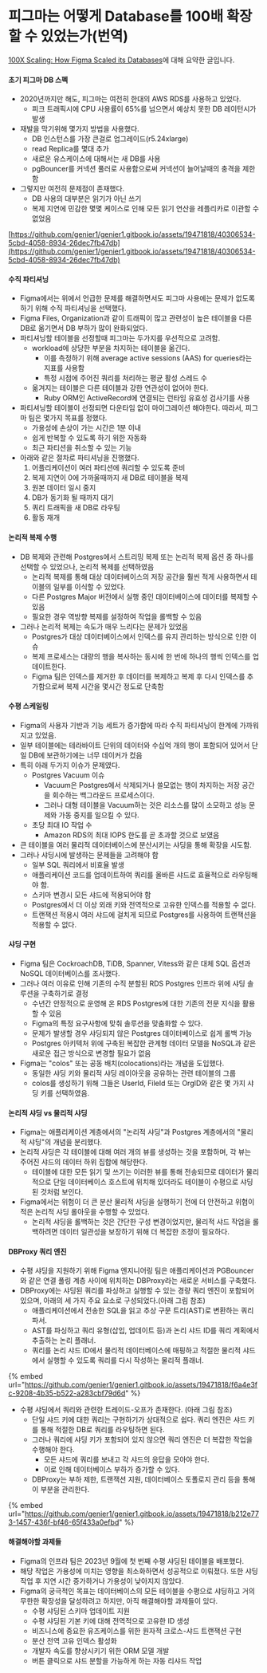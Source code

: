 # 피그마는 어떻게 Database를 100배 확장할 수 있었는가(번역)

[100X Scaling: How Figma Scaled its Databases](https://blog.bytebytego.com/p/100x-scaling-how-figma-scaled-its)에 대해 요약한 글입니다.

#### 초기 피그마 DB 스펙

* 2020년까지만 해도, 피그마는 여전히 한대의 AWS RDS를 사용하고 있었다.
  * 피크 트래픽시에 CPU 사용률이 65%를 넘으면서 예상치 못한 DB 레이턴시가 발생
* 재발을 막기위해 몇가지 방법을 사용했다.
  * DB 인스턴스를 가장 큰걸로 업그레이드(r5.24xlarge)
  * read Replica를 몇대 추가
  * 새로운 유스케이스에 대해서는 새 DB를 사용
  * pgBouncer를 커넥션 풀러로 사용함으로써 커넥션이 늘어날때의 충격을 제한함
* 그렇지만 여전히 문제점이 존재했다.
  * DB 사용의 대부분은 읽기가 아닌 쓰기
  * 복제 지연에 민감한 몇몇 케이스로 인해 모든 읽기 연산을 레플리카로 이관할 수 없었음

[https://github.com/genier1/genier1.gitbook.io/assets/19471818/40306534-5cbd-4058-8934-26dec7fb47db](https://github.com/genier1/genier1.gitbook.io/assets/19471818/40306534-5cbd-4058-8934-26dec7fb47db)

#### 수직 파티셔닝

* Figma에서는 위에서 언급한 문제를 해결하면서도 피그마 사용에는 문제가 없도록 하기 위해 수직 파티셔닝을 선택했다.
* Figma Files, Organization과 같이 트래픽이 많고 관련성이 높은 테이블을 다른 DB로 옮기면서 DB 부하가 많이 완화되었다.
* 파티셔닝할 테이블을 선정할때 피그마는 두가지를 우선적으로 고려함.
  * workload에 상당한 부분을 차지하는 테이블을 옮긴다.
    * 이를 측정하기 위해 average active sessions (AAS) for queries라는 지표를 사용함
    * 특정 시점에 주어진 쿼리를 처리하는 평균 활성 스레드 수
  * 옮겨지는 테이블은 다른 테이블과 강한 연관성이 없어야 한다.
    * Ruby ORM인 ActiveRecord에 연결되는 런타임 유효성 검사기를 사용
* 파티셔닝할 테이블이 선정되면 다운타임 없이 마이그레이션 해야한다. 따라서, 피그마 팀은 몇가지 목표를 정했다.
  * 가용성에 손상이 가는 시간은 1분 이내
  * 쉽게 반복할 수 있도록 하기 위한 자동화
  * 최근 파티션을 취소할 수 있는 기능
* 아래와 같은 절차로 파티셔닝을 진행했다.
  1. 어플리케이션이 여러 파티션에 쿼리할 수 있도록 준비
  2. 복제 지연이 0에 가까울때까지 새 DB로 테이블을 복제
  3. 원본 데이터 일시 중지
  4. DB가 동기화 될 때까지 대기
  5. 쿼리 트래픽을 새 DB로 라우팅
  6. 활동 재개

#### 논리적 복제 수행

* DB 복제와 관련해 Postgres에서 스트리밍 복제 또는 논리적 복제 옵션 중 하나를 선택할 수 있었으나, 논리적 복제를 선택하였음
  * 논리적 복제를 통해 대상 데이터베이스의 저장 공간을 훨씬 적게 사용하면서 테이블의 일부를 이식할 수 있었다.
  * 다른 Postgres Major 버전에서 실행 중인 데이터베이스에 데이터를 복제할 수 있음
  * 필요한 경우 역방향 복제를 설정하여 작업을 롤백할 수 있음
* 그러나 논리적 복제는 속도가 매우 느리다는 문제가 있었음
  * Postgres가 대상 데이터베이스에서 인덱스를 유지 관리하는 방식으로 인한 이슈
  * 복제 프로세스는 대량의 행을 복사하는 동시에 한 번에 하나의 행씩 인덱스를 업데이트한다.
  * Figma 팀은 인덱스를 제거한 후 데이터를 복제하고 복제 후 다시 인덱스를 추가함으로써 복제 시간을 몇시간 정도로 단축함

#### 수평 스케일링

* Figma의 사용자 기반과 기능 세트가 증가함에 따라 수직 파티셔닝이 한계에 가까워지고 있었음.
* 일부 테이블에는 테라바이트 단위의 데이터와 수십억 개의 행이 포함되어 있어서 단일 DB에 보관하기에는 너무 데이커가 컸음
* 특히 아래 두가지 이슈가 문제였다.
  * Postgres Vacuum 이슈
    * Vacuum은 Postgres에서 삭제되거나 쓸모없는 행이 차지하는 저장 공간을 회수하는 백그라운드 프로세스이다.
    * 그러나 대형 테이블을 Vacuum하는 것은 리소스를 많이 소모하고 성능 문제와 가동 중지를 일으킬 수 있다.
  * 초당 최대 IO 작업 수
    * Amazon RDS의 최대 IOPS 한도를 곧 초과할 것으로 보였음
* 큰 테이블을 여러 물리적 데이터베이스에 분산시키는 샤딩을 통해 확장을 시도함.
* 그러나 샤딩시에 발생하는 문제들을 고려해야 함
  * 일부 SQL 쿼리에서 비효율 발생
  * 애플리케이션 코드를 업데이트하여 쿼리를 올바른 샤드로 효율적으로 라우팅해야 함.
  * 스키마 변경시 모든 샤드에 적용되어야 함
  * Postgres에서 더 이상 외래 키와 전역적으로 고유한 인덱스를 적용할 수 없다.
  * 트랜잭션 적용시 여러 샤드에 걸치게 되므로 Postgres를 사용하여 트랜잭션을 적용할 수 없다.

#### 샤딩 구현

* Figma 팀은 CockroachDB, TiDB, Spanner, Vitess와 같은 대체 SQL 옵션과 NoSQL 데이터베이스를 조사했다.
* 그러나 여러 이유로 인해 기존의 수직 분할된 RDS Postgres 인프라 위에 샤딩 솔루션을 구축하기로 결정
  * 수년간 안정적으로 운영해 온 RDS Postgres에 대한 기존의 전문 지식을 활용할 수 있음
  * Figma의 특정 요구사항에 맞춰 솔루션을 맞춤화할 수 있다.
  * 문제가 발생할 경우 샤딩되지 않은 Postgres 데이터베이스로 쉽게 롤백 가능
  * Postgres 아키텍처 위에 구축된 복잡한 관계형 데이터 모델을 NoSQL과 같은 새로운 접근 방식으로 변경할 필요가 없음
* Figma는 "colos" 또는 공동 배치(colocations)라는 개념을 도입했다.
  * 동일한 샤딩 키와 물리적 샤딩 레이아웃을 공유하는 관련 테이블의 그룹
  * colos를 생성하기 위해 그들은 UserId, FileId 또는 OrgID와 같은 몇 가지 샤딩 키를 선택하였음.

#### 논리적 샤딩 vs 물리적 샤딩

* Figma는 애플리케이션 계층에서의 "논리적 샤딩"과 Postgres 계층에서의 "물리적 샤딩"의 개념을 분리했다.
* 논리적 샤딩은 각 테이블에 대해 여러 개의 뷰를 생성하는 것을 포함하며, 각 뷰는 주어진 샤드의 데이터 하위 집합에 해당한다.
  * 테이블에 대한 모든 읽기 및 쓰기는 이러한 뷰를 통해 전송되므로 데이터가 물리적으로 단일 데이터베이스 호스트에 위치해 있더라도 테이블이 수평으로 샤딩된 것처럼 보인다.
* Figma에서는 위험이 더 큰 분산 물리적 샤딩을 실행하기 전에 더 안전하고 위험이 적은 논리적 샤딩 롤아웃을 수행할 수 있었다.
  * 논리적 샤딩을 롤백하는 것은 간단한 구성 변경이었지만, 물리적 샤드 작업을 롤백하려면 데이터 일관성을 보장하기 위해 더 복잡한 조정이 필요하다.

#### DBProxy 쿼리 엔진

* 수평 샤딩을 지원하기 위해 Figma 엔지니어링 팀은 애플리케이션과 PGBouncer와 같은 연결 풀링 계층 사이에 위치하는 DBProxy라는 새로운 서비스를 구축했다.
* DBProxy에는 샤딩된 쿼리를 파싱하고 실행할 수 있는 경량 쿼리 엔진이 포함되어 있으며, 아래의 세 가지 주요 요소로 구성되었다.(아래 그림 참조)
  * 애플리케이션에서 전송한 SQL을 읽고 추상 구문 트리(AST)로 변환하는 쿼리 파서.
  * AST를 파싱하고 쿼리 유형(삽입, 업데이트 등)과 논리 샤드 ID를 쿼리 계획에서 추출하는 논리 플래너.
  * 쿼리를 논리 샤드 ID에서 물리적 데이터베이스에 매핑하고 적절한 물리적 샤드에서 실행할 수 있도록 쿼리를 다시 작성하는 물리적 플래너.

{% embed url="https://github.com/genier1/genier1.gitbook.io/assets/19471818/f6a4e3fc-9208-4b35-b522-a283cbf79d6d" %}

* 수평 샤딩에서 쿼리와 관련한 트레이드-오프가 존재한다. (아래 그림 참조)
  * 단일 샤드 키에 대한 쿼리는 구현하기가 상대적으로 쉽다. 쿼리 엔진은 샤드 키를 통해 적절한 DB로 쿼리를 라우팅하면 된다.
  * 그러나 쿼리에 샤딩 키가 포함되어 있지 않으면 쿼리 엔진은 더 복잡한 작업을 수행해야 한다.
    * 모든 샤드에 쿼리를 보내고 각 샤드의 응답을 모아야 한다.
    * 이로 인해 데이터베이스 부하가 증가할 수 있다.
  * DBProxy는 부하 제한, 트랜잭션 지원, 데이터베이스 토폴로지 관리 등을 통해 이 부분을 관리한다.

{% embed url="https://github.com/genier1/genier1.gitbook.io/assets/19471818/b212e773-1457-436f-bf46-65f433a0efbd" %}

#### 해결해야할 과제들

* Figma의 인프라 팀은 2023년 9월에 첫 번째 수평 샤딩된 테이블을 배포했다.
* 해당 작업은 가용성에 미치는 영향을 최소화하면서 성공적으로 이뤄졌다. 또한 샤딩 작업 후 지연 시간 증가하거나 가용성이 낮아지지 않았다.
* Figma의 궁극적인 목표는 데이터베이스의 모든 테이블을 수평으로 샤딩하고 거의 무한한 확장성을 달성하려고 하지만, 아직 해결해야할 과제들이 있다.
  * 수평 샤딩된 스키마 업데이트 지원
  * 수평 샤딩된 기본 키에 대해 전역적으로 고유한 ID 생성
  * 비즈니스에 중요한 유즈케이스를 위한 원자적 크로스-샤드 트랜잭션 구현
  * 분산 전역 고유 인덱스 활성화
  * 개발자 속도를 향상시키기 위한 ORM 모델 개발
  * 버튼 클릭으로 샤드 분할을 가능하게 하는 자동 리샤드 작업
